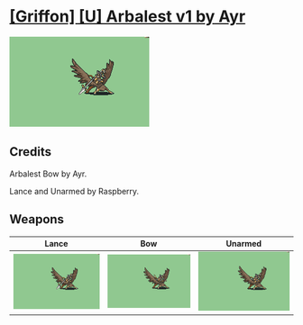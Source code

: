 # [\[Griffon\] \[U\] Arbalest v1 by Ayr](./)

<img src="./2.%20Lance%20%7BRaspberry%7D/Lance_000.png" alt="[Griffon] [U] Arbalest v1 by Ayr standing" />

## Credits

Arbalest Bow by Ayr.

Lance and Unarmed by Raspberry.

## Weapons


|Lance |Bow |Unarmed |
|  :---: | :---: | :---: |
| <img alt="Lance animation" src="./2.%20Lance%20%7BRaspberry%7D/Lance.gif" /> | <img alt="Bow animation" src="./5.%20Bow/Bow.gif" /> | <img alt="Unarmed animation" src="./8.%20Unarmed%20%7BRaspberry%7D/Unarmed.gif" /> |
